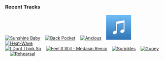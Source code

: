 ### Recent Tracks
[<img src='https://lastfm.freetls.fastly.net/i/u/300x300/4412cdb968a2f3b1e932f6f1e272401d.png' width='16%' height='16%' alt='Sunshine Baby'>](https://www.last.fm/music/ben%2bbrowning/_/sunshine%2bbaby)&nbsp;&nbsp;&nbsp;&nbsp;[<img src='https://lastfm.freetls.fastly.net/i/u/300x300/69ca11c7f9235cb2e31a030cf5efca98.png' width='16%' height='16%' alt='Back Pocket'>](https://www.last.fm/music/vulfpeck/_/back%2bpocket)&nbsp;&nbsp;&nbsp;&nbsp;[<img src='https://lastfm.freetls.fastly.net/i/u/300x300/1a03721a663a7b98b31a4e6cb5b54c14.png' width='16%' height='16%' alt='Anxious'>](https://www.last.fm/music/holy%2bghost%2521/_/anxious)&nbsp;&nbsp;&nbsp;&nbsp;[<img src='https://github.com/atfinke/atfinke/blob/master/placeholder.jpeg?raw=true' width='16%' height='16%' alt='Next Escape - Original Mix'>](https://www.last.fm/music/viceroy/_/next%2bescape%2b-%2boriginal%2bmix)&nbsp;&nbsp;&nbsp;&nbsp;[<img src='https://lastfm.freetls.fastly.net/i/u/300x300/c195edbc688e3bd254c8a07af1cce871.png' width='16%' height='16%' alt='Heat-Wave'>](https://www.last.fm/music/daniel%2bt./_/heat-wave)&nbsp;&nbsp;&nbsp;&nbsp;<br>[<img src='https://lastfm.freetls.fastly.net/i/u/300x300/d0a606a5529c5335ccea785baa153e62.png' width='16%' height='16%' alt='I Dont Think So'>](https://www.last.fm/music/ben%2bphipps/_/i%2bdon%2527t%2bthink%2bso)&nbsp;&nbsp;&nbsp;&nbsp;[<img src='https://lastfm.freetls.fastly.net/i/u/300x300/517a7bb64b7754ca784d5759fb523582.png' width='16%' height='16%' alt='Feel It Still - Medasin Remix'>](https://www.last.fm/music/portugal.%2bthe%2bman/_/feel%2bit%2bstill%2b-%2bmedasin%2bremix)&nbsp;&nbsp;&nbsp;&nbsp;[<img src='https://lastfm.freetls.fastly.net/i/u/300x300/d59bd89c8d9cfc2191d2ed02c95a9079.png' width='16%' height='16%' alt='Sprinkles'>](https://www.last.fm/music/shibo/_/sprinkles)&nbsp;&nbsp;&nbsp;&nbsp;[<img src='https://lastfm.freetls.fastly.net/i/u/300x300/6051263a36ad604cbe0542205aa701ce.png' width='16%' height='16%' alt='Gooey'>](https://www.last.fm/music/glass%2banimals/_/gooey)&nbsp;&nbsp;&nbsp;&nbsp;[<img src='https://lastfm.freetls.fastly.net/i/u/300x300/825720cb22841ccb3cf9496fd9d02469.png' width='16%' height='16%' alt='Rehearsal'>](https://www.last.fm/music/klubbhuset/_/rehearsal)&nbsp;&nbsp;&nbsp;&nbsp;<br>